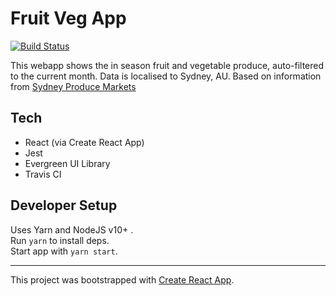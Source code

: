 # Fruit Veg App
[![Build Status](https://travis-ci.org/SerriLaw/fruit-veg.svg?branch=master)](https://travis-ci.org/SerriLaw/fruit-veg)

This webapp shows the in season fruit and vegetable produce, auto-filtered to the current month. Data is localised to Sydney, AU. Based on information from [Sydney Produce Markets](https://www.sydneymarkets.com.au/#)

## Tech
* React (via Create React App)
* Jest
* Evergreen UI Library
* Travis CI

## Developer Setup
Uses Yarn and NodeJS v10+ .  
Run `yarn` to install deps.  
Start app with `yarn start`. 


------------
This project was bootstrapped with [Create React App](https://github.com/facebook/create-react-app).
